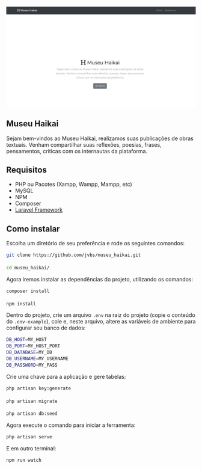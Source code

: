 ![Screenshot](intro.png)

## Museu Haikai

Sejam bem-vindos ao Museu Haikai, realizamos suas publicações de obras textuais.
Venham compartilhar suas reflexões, poesias, frases, pensamentos, críticas com os internautas da plataforma.

## Requisitos

- PHP ou Pacotes (Xampp, Wampp, Mampp, etc)
- MySQL
- NPM
- Composer
- [Laravel Framework](https://laravel.com/docs/7.x/installation#server-requirements)


## Como instalar

Escolha um diretório de seu preferência e rode os seguintes comandos:

```bash
git clone https://github.com/jvbs/museu_haikai.git

cd museu_haikai/
```

Agora iremos instalar as dependências do projeto, utilizando os comandos:

```bash
composer install

npm install
```

Dentro do projeto, crie um arquivo `.env` na raiz do projeto (copie o conteúdo do `.env-example`), cole e, neste arquivo, altere as variáveis de ambiente para configurar seu banco de dados:

```bash
DB_HOST=MY_HOST
DB_PORT=MY_HOST_PORT
DB_DATABASE=MY_DB
DB_USERNAME=MY_USERNAME
DB_PASSWORD=MY_PASS
```
Crie uma chave para a aplicação e gere tabelas:
```bash
php artisan key:generate

php artisan migrate

php artisan db:seed
```

Agora execute o comando para iniciar a ferramenta:
```bash
php artisan serve
```

E em outro terminal:
```bash
npm run watch
```
